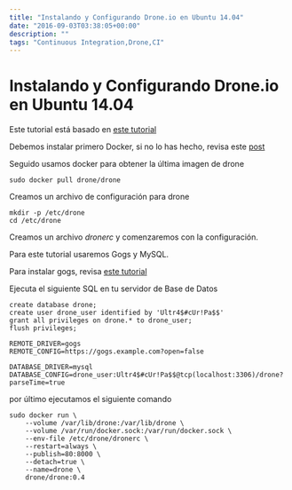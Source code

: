 ```yaml
---
title: "Instalando y Configurando Drone.io en Ubuntu 14.04"
date: "2016-09-03T03:38:05+00:00"
description: ""
tags: "Continuous Integration,Drone,CI"
---
```

# Instalando y Configurando Drone.io en Ubuntu 14.04

Este tutorial está basado en [este tutorial](http://readme.drone.io/setup/overview/)

Debemos instalar primero Docker, si no lo has hecho, revisa este [post](http://blog.contraslash.com/instalando-docker-en-ubuntu-1404/)

Seguido usamos docker para obtener la última imagen de drone
```
sudo docker pull drone/drone
```

Creamos un archivo de configuración para drone
```
mkdir -p /etc/drone
cd /etc/drone
```

Creamos un archivo *dronerc* y comenzaremos con la configuración.

Para este tutorial usaremos Gogs y MySQL.

Para instalar gogs, revisa [este tutorial](http://blog.contraslash.com/instalando-gogs-en-ubuntu-1404-con-apache/)

Ejecuta el siguiente SQL en tu servidor de Base de Datos

```
create database drone;
create user drone_user identified by 'Ultr4$#cUr!Pa$$'
grant all privileges on drone.* to drone_user;
flush privileges;
```

```
REMOTE_DRIVER=gogs
REMOTE_CONFIG=https://gogs.example.com?open=false

DATABASE_DRIVER=mysql
DATABASE_CONFIG=drone_user:Ultr4$#cUr!Pa$$@tcp(localhost:3306)/drone?parseTime=true
```

por último ejecutamos el siguiente comando

```
sudo docker run \
    --volume /var/lib/drone:/var/lib/drone \
    --volume /var/run/docker.sock:/var/run/docker.sock \
    --env-file /etc/drone/dronerc \
    --restart=always \
    --publish=80:8000 \
    --detach=true \
    --name=drone \
    drone/drone:0.4
```

